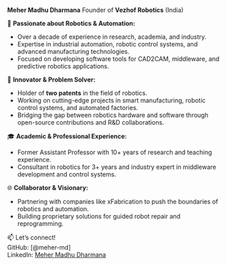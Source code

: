 **Meher Madhu Dharmana**
Founder of **Vezhof Robotics** (India)  

🚀 **Passionate about Robotics & Automation:**  
- Over a decade of experience in research, academia, and industry.  
- Expertise in industrial automation, robotic control systems, and advanced manufacturing technologies.  
- Focused on developing software tools for CAD2CAM, middleware, and predictive robotics applications.  

🔬 **Innovator & Problem Solver:**  
- Holder of **two patents** in the field of robotics.  
- Working on cutting-edge projects in smart manufacturing, robotic control systems, and automated factories.  
- Bridging the gap between robotics hardware and software through open-source contributions and R&D collaborations.  

🎓 **Academic & Professional Experience:**  
- Former Assistant Professor with 10+ years of research and teaching experience.  
- Consultant in robotics for 3+ years and industry expert in middleware development and control systems.  

🌐 **Collaborator & Visionary:**  
- Partnering with companies like xFabrication to push the boundaries of robotics and automation.  
- Building proprietary solutions for guided robot repair and reprogramming.  

📫 Let’s connect!  
GitHub: [@meher-md]  
LinkedIn: [Meher Madhu Dharmana](https://www.linkedin.com/in/meher-madhu-dharmana/)
